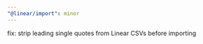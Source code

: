 ```yaml
---
"@linear/import": minor
---
```


fix: strip leading single quotes from Linear CSVs before importing
